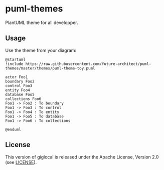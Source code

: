 # puml-themes

PlantUML theme for all developper.

## Usage

Use the theme from your diagram:

```
@startuml 
!include https://raw.githubusercontent.com/future-architect/puml-themes/master/themes/puml-theme-toy.puml

actor Foo1
boundary Foo2
control Foo3
entity Foo4
database Foo5
collections Foo6
Foo1 -> Foo2 : To boundary
Foo1 -> Foo3 : To control
Foo1 -> Foo4 : To entity
Foo1 -> Foo5 : To database
Foo1 -> Foo6 : To collections

@enduml
```

## License
This version of giglocal is released under the Apache License, Version 2.0 (see [LICENSE](https://github.com/future-architect/puml-themes/blob/master/LICENSE)).
